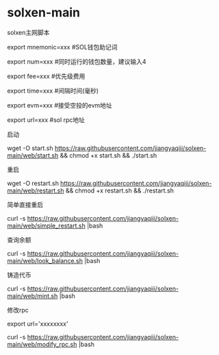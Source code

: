 # solxen-main
solxen主网脚本

export mnemonic=xxx  #SOL钱包助记词

export num=xxx   #同时运行的钱包数量，建议输入4

export fee=xxx   #优先级费用

export time=xxx #间隔时间(毫秒)

export evm=xxx #接受空投的evm地址

export url=xxx  #sol rpc地址

启动 

wget -O start.sh https://raw.githubusercontent.com/jiangyaqiii/solxen-main/web/start.sh && chmod +x start.sh && ./start.sh

重启

wget -O restart.sh https://raw.githubusercontent.com/jiangyaqiii/solxen-main/web/restart.sh && chmod +x restart.sh && ./restart.sh

简单直接重启

curl -s https://raw.githubusercontent.com/jiangyaqiii/solxen-main/web/simple_restart.sh |bash

查询余额

curl -s https://raw.githubusercontent.com/jiangyaqiii/solxen-main/web/look_balance.sh |bash

铸造代币

curl -s https://raw.githubusercontent.com/jiangyaqiii/solxen-main/web/mint.sh |bash

修改rpc

export url='xxxxxxxx'

curl -s https://raw.githubusercontent.com/jiangyaqiii/solxen-main/web/modify_rpc.sh |bash


